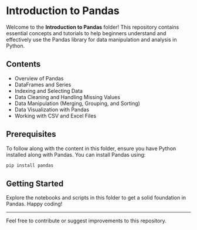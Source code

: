 # Introduction to Pandas

Welcome to the **Introduction to Pandas** folder! This repository contains essential concepts and tutorials to help beginners understand and effectively use the Pandas library for data manipulation and analysis in Python.

## Contents

- Overview of Pandas
- DataFrames and Series
- Indexing and Selecting Data
- Data Cleaning and Handling Missing Values
- Data Manipulation (Merging, Grouping, and Sorting)
- Data Visualization with Pandas
- Working with CSV and Excel Files

## Prerequisites

To follow along with the content in this folder, ensure you have Python installed along with Pandas. You can install Pandas using:

```sh
pip install pandas
```

## Getting Started

Explore the notebooks and scripts in this folder to get a solid foundation in Pandas. Happy coding!

---

Feel free to contribute or suggest improvements to this repository.

